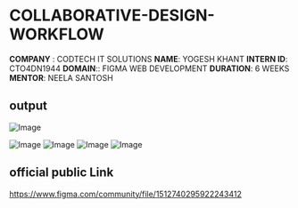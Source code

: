 # COLLABORATIVE-DESIGN-WORKFLOW
 
 
**COMPANY** : CODTECH IT SOLUTIONS
**NAME**: YOGESH KHANT
**INTERN ID**: CTO4DN1944
**DOMAIN**:: FIGMA WEB DEVELOPMENT
**DURATION**: 6 WEEKS
**MENTOR**: NEELA SANTOSH

## output
![Image](https://github.com/user-attachments/assets/f7d477ae-4b9a-4cfa-a3a1-996b32fb9949)

![Image](https://github.com/user-attachments/assets/50550a21-6ae3-4703-8576-112f0acdbd72)
![Image](https://github.com/user-attachments/assets/829e38db-2ccd-4aff-a623-ebfa8243430b)
![Image](https://github.com/user-attachments/assets/e6a38905-f658-4d3b-8314-3bac8eff0e70)
![Image](https://github.com/user-attachments/assets/8be796e8-c536-4559-9c20-0a2dc61bde3d)


## official public Link
https://www.figma.com/community/file/1512740295922243412
